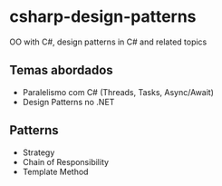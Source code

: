 # csharp-design-patterns
OO with C#, design patterns in C# and related topics

## Temas abordados

* Paralelismo com C# (Threads, Tasks, Async/Await)
* Design Patterns no .NET

## Patterns

* Strategy
* Chain of Responsibility
* Template Method
